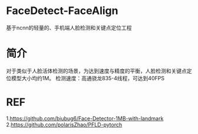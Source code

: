 # FaceDetect-FaceAlign
基于ncnn的轻量的、手机端人脸检测和关键点定位工程
# 简介
  对于类似于人脸活体检测的场景，为达到速度与精度的平衡，人脸检测和关键点定位模型大小均约1M。
  检测速度：高通骁龙835-4线程，可达到40FPS
# REF
1.https://github.com/biubug6/Face-Detector-1MB-with-landmark
2.https://github.com/polarisZhao/PFLD-pytorch

